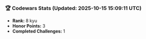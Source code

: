 ### 🏆 Codewars Stats (Updated: 2025-10-15 15:09:11 UTC)

- **Rank:** 8 kyu
- **Honor Points:** 3
- **Completed Challenges:** 1
